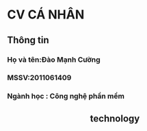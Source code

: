 <h1>CV CÁ NHÂN</h1>
<h2>Thông tin</h2>
<h3>Họ và tên:Đào Mạnh Cường</h3>
<h3>MSSV:2011061409</h3>
<h3>Ngành học : Công nghệ phần mềm</h3>
<h2 align="center">technology</h2>